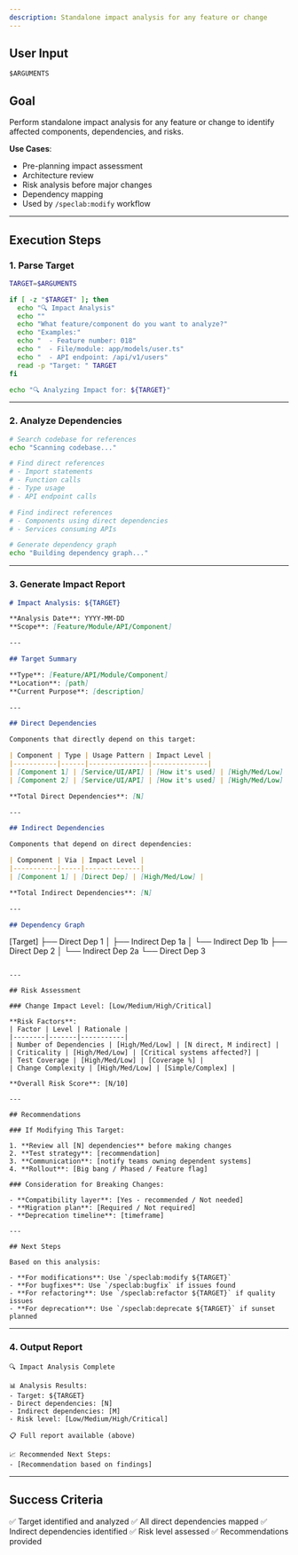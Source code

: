 ```yaml
---
description: Standalone impact analysis for any feature or change
---
```


## User Input

```text
$ARGUMENTS
```

## Goal

Perform standalone impact analysis for any feature or change to identify affected components, dependencies, and risks.

**Use Cases**:
- Pre-planning impact assessment
- Architecture review
- Risk analysis before major changes
- Dependency mapping
- Used by `/speclab:modify` workflow

---

## Execution Steps

### 1. Parse Target

```bash
TARGET=$ARGUMENTS

if [ -z "$TARGET" ]; then
  echo "🔍 Impact Analysis"
  echo ""
  echo "What feature/component do you want to analyze?"
  echo "Examples:"
  echo "  - Feature number: 018"
  echo "  - File/module: app/models/user.ts"
  echo "  - API endpoint: /api/v1/users"
  read -p "Target: " TARGET
fi

echo "🔍 Analyzing Impact for: ${TARGET}"
```

---

### 2. Analyze Dependencies

```bash
# Search codebase for references
echo "Scanning codebase..."

# Find direct references
# - Import statements
# - Function calls
# - Type usage
# - API endpoint calls

# Find indirect references
# - Components using direct dependencies
# - Services consuming APIs

# Generate dependency graph
echo "Building dependency graph..."
```

---

### 3. Generate Impact Report

```markdown
# Impact Analysis: ${TARGET}

**Analysis Date**: YYYY-MM-DD
**Scope**: [Feature/Module/API/Component]

---

## Target Summary

**Type**: [Feature/API/Module/Component]
**Location**: [path]
**Current Purpose**: [description]

---

## Direct Dependencies

Components that directly depend on this target:

| Component | Type | Usage Pattern | Impact Level |
|-----------|------|---------------|--------------|
| [Component 1] | [Service/UI/API] | [How it's used] | [High/Med/Low] |
| [Component 2] | [Service/UI/API] | [How it's used] | [High/Med/Low] |

**Total Direct Dependencies**: [N]

---

## Indirect Dependencies

Components that depend on direct dependencies:

| Component | Via | Impact Level |
|-----------|-----|--------------|
| [Component 1] | [Direct Dep] | [High/Med/Low] |

**Total Indirect Dependencies**: [N]

---

## Dependency Graph

```
[Target]
├── Direct Dep 1
│   ├── Indirect Dep 1a
│   └── Indirect Dep 1b
├── Direct Dep 2
│   └── Indirect Dep 2a
└── Direct Dep 3
```

---

## Risk Assessment

### Change Impact Level: [Low/Medium/High/Critical]

**Risk Factors**:
| Factor | Level | Rationale |
|--------|-------|-----------|
| Number of Dependencies | [High/Med/Low] | [N direct, M indirect] |
| Criticality | [High/Med/Low] | [Critical systems affected?] |
| Test Coverage | [High/Med/Low] | [Coverage %] |
| Change Complexity | [High/Med/Low] | [Simple/Complex] |

**Overall Risk Score**: [N/10]

---

## Recommendations

### If Modifying This Target:

1. **Review all [N] dependencies** before making changes
2. **Test strategy**: [recommendation]
3. **Communication**: [notify teams owning dependent systems]
4. **Rollout**: [Big bang / Phased / Feature flag]

### Consideration for Breaking Changes:

- **Compatibility layer**: [Yes - recommended / Not needed]
- **Migration plan**: [Required / Not required]
- **Deprecation timeline**: [timeframe]

---

## Next Steps

Based on this analysis:

- **For modifications**: Use `/speclab:modify ${TARGET}`
- **For bugfixes**: Use `/speclab:bugfix` if issues found
- **For refactoring**: Use `/speclab:refactor ${TARGET}` if quality issues
- **For deprecation**: Use `/speclab:deprecate ${TARGET}` if sunset planned
```

---

### 4. Output Report

```
🔍 Impact Analysis Complete

📊 Analysis Results:
- Target: ${TARGET}
- Direct dependencies: [N]
- Indirect dependencies: [M]
- Risk level: [Low/Medium/High/Critical]

📋 Full report available (above)

📈 Recommended Next Steps:
- [Recommendation based on findings]
```

---

## Success Criteria

✅ Target identified and analyzed
✅ All direct dependencies mapped
✅ Indirect dependencies identified
✅ Risk level assessed
✅ Recommendations provided
